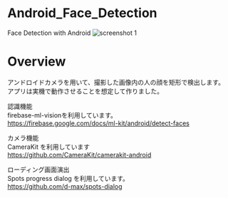 # Android_Face_Detection
Face Detection with Android
![screenshot 1](https://user-images.githubusercontent.com/37995730/49683790-b5520c80-fb0d-11e8-91f2-7cb357464f93.jpg)

# Overview
アンドロイドカメラを用いて、撮影した画像内の人の顔を矩形で検出します。  
アプリは実機で動作させることを想定して作りました。

認識機能  
firebase-ml-visionを利用しています。  
https://firebase.google.com/docs/ml-kit/android/detect-faces

カメラ機能  
CameraKit を利用しています  
https://github.com/CameraKit/camerakit-android

ローディング画面演出  
Spots progress dialog を利用しています。  
https://github.com/d-max/spots-dialog
